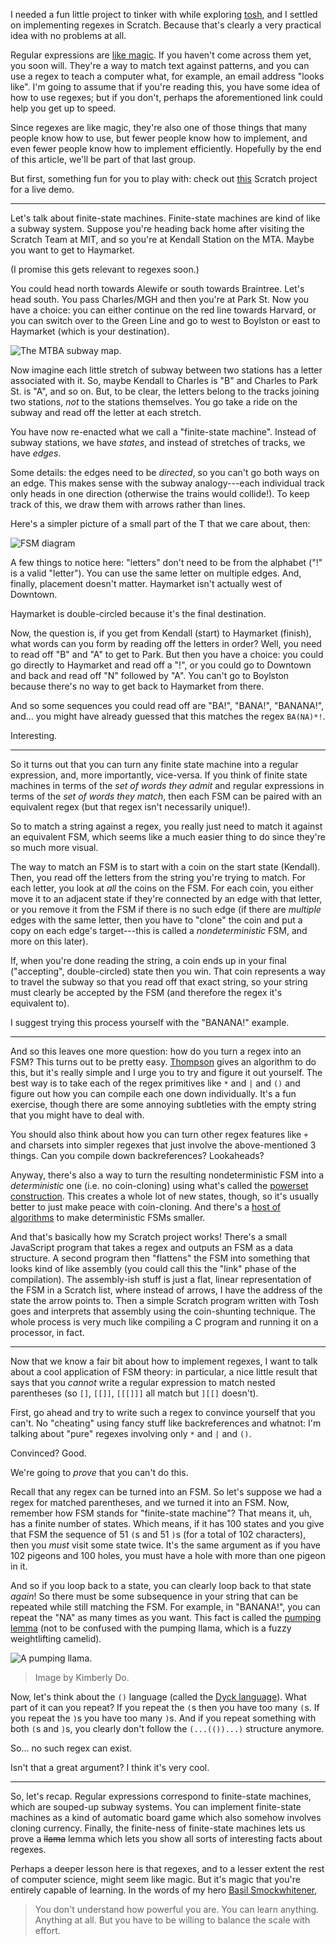 I needed a fun little project to tinker with while exploring
[tosh](http://tjvr.org/secret-project/), and I settled on implementing regexes
in Scratch. Because that's clearly a very practical idea with no problems at
all.

Regular expressions are [like
magic](string1.html). If you haven't come across
them yet, you soon will. They're a way to match text against patterns, and you
can use a regex to teach a computer what, for example, an email address "looks
like". I'm going to assume that if you're reading this, you have some idea of
how to use regexes; but if you don't, perhaps the aforementioned link could
help you get up to speed.

Since regexes are like magic, they're also one of those things that many people
know how to use, but fewer people know how to implement, and even fewer people
know how to implement efficiently. Hopefully by the end of this article, we'll
be part of that last group.

But first, something fun for you to play with: check out
[this](https://scratch.mit.edu/projects/97121677/) Scratch project for a live
demo.

---

Let's talk about finite-state machines. Finite-state machines are kind of like
a subway system. Suppose you're heading back home after visiting the Scratch
Team at MIT, and so you're at Kendall Station on the MTA. Maybe you want to get
to Haymarket.

(I promise this gets relevant to regexes soon.)

You could head north towards Alewife or south towards Braintree.  Let's head
south. You pass Charles/MGH and then you're at Park St. Now you have a choice:
you can either continue on the red line towards Harvard, or you can switch over
to the Green Line and go to west to Boylston or east to Haymarket (which is
your destination).

![The MTBA subway map.](static/monster-match/subway-spider.jpg)

Now imagine each little stretch of subway between two stations has a letter
associated with it. So, maybe Kendall to Charles is "B" and Charles to Park St.
is "A", and so on. But, to be clear, the letters belong to the tracks joining
two stations, *not* to the stations themselves. You go take a ride on the
subway and read off the letter at each stretch.

You have now re-enacted what we call a "finite-state machine". Instead of
subway stations, we have _states_, and instead of stretches of tracks, we have
_edges_.

Some details: the edges need to be _directed_, so you can't go both ways on an
edge. This makes sense with the subway analogy---each individual track only
heads in one direction (otherwise the trains would collide!). To keep track of
this, we draw them with arrows rather than lines.

Here's a simpler picture of a small part of the T that we care about, then:

![FSM diagram](static/monster-match/subway-fsm.png)

A few things to notice here: "letters" don't need to be from the alphabet ("!"
is a valid "letter"). You can use the same letter on multiple edges. And,
finally, placement doesn't matter. Haymarket isn't actually west of Downtown.

Haymarket is double-circled because it's the final destination.

Now, the question is, if you get from Kendall (start) to Haymarket (finish),
what words can you form by reading off the letters in order? Well, you need to
read off "B" and "A" to get to Park. But then you have a choice: you could go
directly to Haymarket and read off a "!", or you could go to Downtown and back
and read off "N" followed by "A". You can't go to Boylston because there's no
way to get back to Haymarket from there.

And so some sequences you could read off are "BA!", "BANA!", "BANANA!", and...
you might have already guessed that this matches the regex `BA(NA)*!`.

Interesting.

---

So it turns out that you can turn any finite state machine into a regular
expression, and, more importantly, vice-versa. If you think of finite state
machines in terms of the *set of words they admit* and regular expressions in
terms of the *set of words they match*, then each FSM can be paired with an
equivalent regex (but that regex isn't necessarily unique!).

So to match a string against a regex, you really just need to match it against
an equivalent FSM, which seems like a much easier thing to do since they're so
much more visual.

The way to match an FSM is to start with a coin on the start state (Kendall).
Then, you read off the letters from the string you're trying to match. For each
letter, you look at *all* the coins on the FSM. For each coin, you either move
it to an adjacent state if they're connected by an edge with that letter, or
you remove it from the FSM if there is no such edge (if there are *multiple*
edges with the same letter, then you have to "clone" the coin and put a copy on
each edge's target---this is called a *nondeterministic* FSM, and more on this
later).

If, when you're done reading the string, a coin ends up in your final
("accepting", double-circled) state then you win. That coin represents a way to
travel the subway so that you read off that exact string, so your string must
clearly be accepted by the FSM (and therefore the regex it's equivalent to).

I suggest trying this process yourself with the "BANANA!" example.

---

And so this leaves one more question: how do you turn a regex into an FSM? This
turns out to be pretty easy.
[Thompson](https://en.wikipedia.org/wiki/Thompson%27s_construction) gives an
algorithm to do this, but it's really simple and I urge you to try and figure
it out yourself. The best way is to take each of the regex primitives like `*`
and `|` and `()` and figure out how you can compile each one down individually.
It's a fun exercise, though there are some annoying subtleties with the empty
string that you might have to deal with.

You should also think about how you can turn other regex features like `+` and
charsets into simpler regexes that just involve the above-mentioned 3 things.
Can you compile down backreferences? Lookaheads?

Anyway, there's also a way to turn the resulting nondeterministic FSM into a
*deterministic* one (i.e. no coin-cloning) using what's called the [powerset
construction](https://en.wikipedia.org/wiki/Powerset_construction). This
creates a whole lot of new states, though, so it's usually better to just make
peace with coin-cloning. And there's a [host of
algorithms](https://en.wikipedia.org/wiki/DFA_minimization) to make
deterministic FSMs smaller.

And that's basically how my Scratch project works! There's a small JavaScript
program that takes a regex and outputs an FSM as a data structure. A second
program then "flattens" the FSM into something that looks kind of like assembly
(you could call this the "link" phase of the compilation). The assembly-ish
stuff is just a flat, linear representation of the FSM in a Scratch list, where
instead of arrows, I have the address of the state the arrow points to. Then a
simple Scratch program written with Tosh goes and interprets that assembly
using the coin-shunting technique. The whole process is very much like
compiling a C program and running it on a processor, in fact.

---

Now that we know a fair bit about how to implement regexes, I want to talk
about a cool application of FSM theory: in particular, a nice little result
that says that you *cannot* write a regular expression to match nested
parentheses (so `[]`, `[[]]`, `[[[]]]` all match but `][[]` doesn't).

First, go ahead and try to write such a regex to convince yourself that you
can't. No "cheating" using fancy stuff like backreferences and whatnot: I'm
talking about "pure" regexes involving only `*` and `|` and `()`.

Convinced? Good.

We're going to *prove* that you can't do this.

Recall that any regex can be turned into an FSM. So let's suppose we had a
regex for matched parentheses, and we turned it into an FSM. Now, remember how
FSM stands for "finite-state machine"? That means it, uh, has a finite number
of states. Which means, if it has 100 states and you give that FSM the sequence
of 51 `(`s and 51 `)`s (for a total of 102 characters), then you *must* visit
some state twice. It's the same argument as if you have 102 pigeons and 100
holes, you must have a hole with more than one pigeon in it.

And so if you loop back to a state, you can clearly loop back to that state
*again*! So there must be some subsequence in your string that can be repeated
while still matching the FSM. For example, in "BANANA!", you can repeat the
"NA" as many times as you want. This fact is called the [pumping
lemma](https://en.wikipedia.org/wiki/Pumping_lemma_for_regular_languages) (not
to be confused with the pumping llama, which is a fuzzy weightlifting camelid).

![A pumping llama.](static/monster-match/llama.png)

> Image by Kimberly Do.

Now, let's think about the `()` language (called the [Dyck
language](https://en.wikipedia.org/wiki/Dyck_language)). What part of it can
you repeat? If you repeat the `(`s then you have too many `(`s. If you repeat
the `)`s you have too many `)`s. And if you repeat something with both `(`s and
`)`s, you clearly don't follow the `(...(())...)` structure anymore.

So... no such regex can exist.

Isn't that a great argument? I think it's very cool.

---

So, let's recap. Regular expressions correspond to finite-state machines, which
are souped-up subway systems. You can implement finite-state machines as a kind
of automatic board game which also somehow involves cloning currency. Finally,
the finite-ness of finite-state machines lets us prove a <s>llama</s> lemma
which lets you show all sorts of interesting facts about regexes.

Perhaps a deeper lesson here is that regexes, and to a lesser extent the rest
of computer science, might seem like magic. But it's magic that you're entirely
capable of learning. In the words of my hero [Basil
Smockwhitener](http://blog.jamisbuck.org),

> You don't understand how powerful you are. You can learn anything. Anything
> at all. But you have to be willing to balance the scale with effort.

